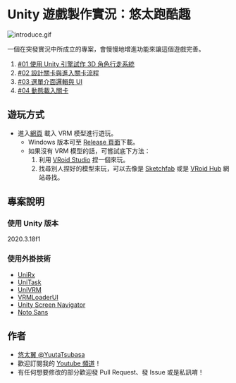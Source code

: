 # Unity 遊戲製作實況：悠太跑酷趣

![introduce.gif](introduce.gif)

一個在突發實況中所成立的專案，會慢慢地增進功能來讓這個遊戲完善。

1. [#01 使用 Unity 引擎試作 3D 角色行走系統](https://yutaii.run/v/57)
2. [#02 設計關卡與進入關卡流程](https://yutaii.run/v/63)
3. [#03 選單介面邏輯與 UI](https://yutaii.run/v/69)
4. [#04 動態載入關卡](https://yutaii.run/v/74)

## 遊玩方式
- 進入[網頁](https://yuuta-tsubasa.studio/VRMRushGame/) 載入 VRM 模型進行遊玩。
    - Windows 版本可至 [Release 頁面](https://github.com/YuutaTsubasa/VRMRushGame/releases)下載。
    - 如果沒有 VRM 模型的話，可嘗試底下方法：
        1. 利用 [VRoid Studio](https://vroid.com/en/studio) 捏一個來玩。
        2. 找尋別人捏好的模型來玩，可以去像是 [Sketchfab](https://sketchfab.com/tags/vrm) 或是 [VRoid Hub](https://hub.vroid.com/) 網站尋找。
## 專案說明

### 使用 Unity 版本
2020.3.18f1

### 使用外掛技術
- [UniRx](https://github.com/neuecc/UniRx)
- [UniTask](https://github.com/Cysharp/UniTask)
- [UniVRM](https://github.com/vrm-c/UniVRM)
- [VRMLoaderUI](https://github.com/m2wasabi/VRMLoaderUI)
- [Unity Screen Navigator](https://github.com/Haruma-K/UnityScreenNavigator)
- [Noto Sans](https://fonts.google.com/noto/specimen/Noto+Sans+TC)

## 作者
- [悠太翼 @YuutaTsubasa](http://yutaii.run/twitter)
- 歡迎訂閱我的 [Youtube 頻道](http://yutaii.run/youtube)！
- 有任何想要修改的部分歡迎發 Pull Request、發 Issue 或是私訊唷！